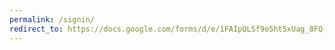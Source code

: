 ```yaml
---
permalink: /signin/
redirect_to: https://docs.google.com/forms/d/e/1FAIpQLSf9o5ht5xUag_8FQ-nGopncrD5xkUzRuVmOgjpzVUrfnKNBAA/viewform?usp=header
---
```

